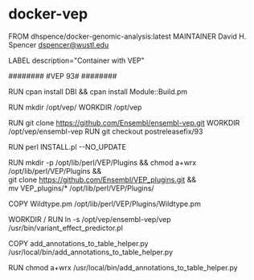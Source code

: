 # docker-vep

FROM dhspence/docker-genomic-analysis:latest
MAINTAINER David H. Spencer <dspencer@wustl.edu>

LABEL description="Container with VEP"


########
#VEP 93#
########

RUN cpan install DBI && cpan install Module::Build.pm

RUN mkdir /opt/vep/
WORKDIR /opt/vep

RUN git clone https://github.com/Ensembl/ensembl-vep.git
WORKDIR /opt/vep/ensembl-vep
RUN git checkout postreleasefix/93

RUN perl INSTALL.pl --NO_UPDATE

RUN mkdir -p /opt/lib/perl/VEP/Plugins && chmod a+wrx /opt/lib/perl/VEP/Plugins && \
    git clone https://github.com/Ensembl/VEP_plugins.git && \
    mv VEP_plugins/* /opt/lib/perl/VEP/Plugins/

COPY Wildtype.pm /opt/lib/perl/VEP/Plugins/Wildtype.pm

WORKDIR /
RUN ln -s /opt/vep/ensembl-vep/vep /usr/bin/variant_effect_predictor.pl

COPY add_annotations_to_table_helper.py /usr/local/bin/add_annotations_to_table_helper.py

RUN chmod a+wrx /usr/local/bin/add_annotations_to_table_helper.py



